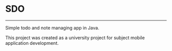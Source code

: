 # SDO
---
Simple todo and note managing app in Java.

This project was created as a university project for subject mobile application development.
